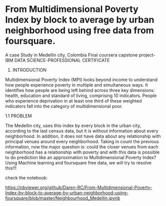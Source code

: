 # From Multidimensional Poverty Index by block to average by urban neighborhood using free data from foursquare.
A case Study in Medellín city, Colombia
Final coursera capstone project- IBM DATA SCIENCE-PROFESSIONAL CERTIFICATE

1. INTRODUCTION
   
Multidimensional Poverty Index (MPI) looks beyond income to understand how people experience poverty in multiple and simultaneous ways. It identifies how people are being left behind across three key dimensions: health, education and standard of living, comprising 10 indicators. People who experience deprivation in at least one third of these weighted indicators fall into the category of multidimensional poor.

1.1 PROBLEM

The Medellin city, uses this index by every block in the urban city, according to the last census data, but it is without information about every neighborhood. In addition, it does not have data about any relationship with principal venues around every neighborhood.
Taking in count the previous information, now the major question is: could the closer venues from each neighborhood has a relationship with poverty and with this data is possible to do prediction like an approximation to Multidimensional Poverty Index?
Using Machine learning and foursquare free data, we will try to resolve this!!!

check the notebook:

https://nbviewer.org/github/Daren-RC/From-Multidimensional-Poverty-Index-by-block-to-average-by-urban-neighborhood-using-foursquare/blob/master/Neighbourhood_Medellin.ipynb
